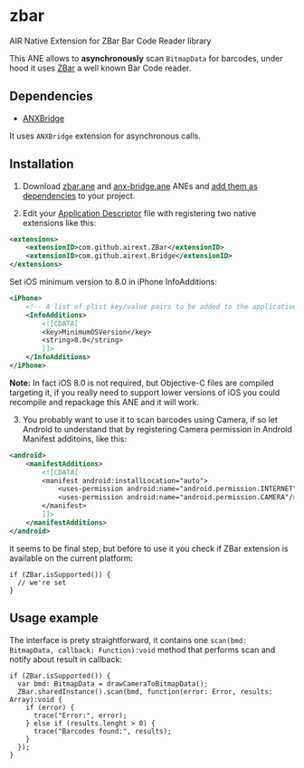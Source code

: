 # zbar
AIR Native Extension for ZBar Bar Code Reader library

This ANE allows to **asynchronously** scan `BitmapData` for barcodes, under hood it uses [ZBar](https://github.com/ZBar/ZBar) a well known Bar Code reader.

## Dependencies

* [ANXBridge](https://github.com/airext/anx-bridge)

It uses `ANXBridge` extension for asynchronous calls.

## Installation 

1. Download [zbar.ane]() and [anx-bridge.ane](https://github.com/airext/anx-bridge/blob/master/bin/anx-bridge.ane) ANEs and [add them as dependencies](http://bit.ly/2xTSJry) to your project. 

2. Edit your [Application Descriptor](http://help.adobe.com/en_US/air/build/WS5b3ccc516d4fbf351e63e3d118666ade46-7ff1.html) file with registering two native extensions like this:
```xml
<extensions>
    <extensionID>com.github.airext.ZBar</extensionID>
    <extensionID>com.github.airext.Bridge</extensionID>
</extensions>
```
Set iOS minimum version to 8.0 in iPhone InfoAdditions:
```xml
<iPhone>
    <!-- A list of plist key/value pairs to be added to the application Info.plist -->
    <InfoAdditions>
        <![CDATA[
        <key>MinimumOSVersion</key>
        <string>8.0</string>
        ]]>
    </InfoAdditions>
</iPhone>
```
**Note:** In fact iOS 8.0 is not required, but Objective-C files are compiled targeting it, if you really need to support lower versions of iOS you could recompile and repackage this ANE and it will work.

3. You probably want to use it to scan barcodes using Camera, if so let Android to understand that by registering Camera permission in Android Manifest additoins, like this:
```xml
<android>
    <manifestAdditions>
        <![CDATA[
        <manifest android:installLocation="auto">
            <uses-permission android:name="android.permission.INTERNET"/>
            <uses-permission android:name="android.permission.CAMERA"/>
        </manifest>
        ]]>
    </manifestAdditions>
</android>
```
it seems to be final step, but before to use it you check if ZBar extension is available on the current platform:
```as3
if (ZBar.isSupported()) {
  // we're set
}
```

## Usage example

The interface is prety straightforward, it contains one `scan(bmd: BitmapData, callback: Function):void` method that performs scan and notify about result in callback:
```as3
if (ZBar.isSupported()) {
  var bmd: BitmapData = drawCameraToBitmapData();
  ZBar.sharedInstance().scan(bmd, function(error: Error, results: Array):void {
    if (error) {
      trace("Error:", error);
    } else if (results.lenght > 0) {
      trace("Barcodes found:", results);
    }
  });
}
```
